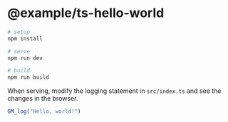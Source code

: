 # @example/ts-hello-world

```sh
# setup
npm install

# serve
npm run dev

# build
npm run build
```

When serving, modify the logging statement in `src/index.ts` and see the changes in the browser.

```js
GM_log("Hello, world!")
```
